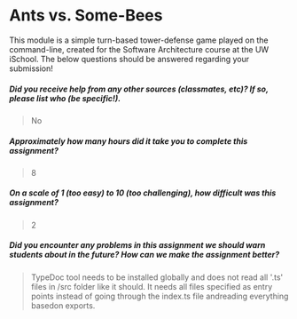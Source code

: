 # Ants vs. Some-Bees

This module is a simple turn-based tower-defense game played on the command-line, created for the Software Architecture course at the UW iSchool.  The below questions should be answered regarding your submission!  

##### Did you receive help from any other sources (classmates, etc)? If so, please list who (be specific!). #####
> No


##### Approximately how many hours did it take you to complete this assignment? #####
> 8


##### On a scale of 1 (too easy) to 10 (too challenging), how difficult was this assignment? #####
> 2


##### Did you encounter any problems in this assignment we should warn students about in the future? How can we make the assignment better? #####
> TypeDoc tool needs to be installed globally and does not read all '.ts' files in /src folder like it should. It needs all files specified as entry points instead of going through the index.ts file andreading everything basedon exports.
